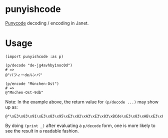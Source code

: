 # punyishcode

[Punycode](https://en.wikipedia.org/wiki/Punycode) decoding / encoding in Janet.

# Usage

```janet
(import punyishcode :as p)

(p/decode "de-jg4avhby1noc0d")
# =>
@"パフィーdeルンバ"

(p/encode "München-Ost")
# =>
@"Mnchen-Ost-9db"
```

Note: In the example above, the return value for `(p/decode ...)` may
show up as:

```
@"\xE3\x83\x91\xE3\x83\x95\xE3\x82\xA3\xE3\x83\xBCde\xE3\x83\xAB\xE3\x83\xB3\xE3\x83\x90"
```

By doing `(print _)` after evaluating a `p/decode` form, one is more
likely to see the result in a readable fashion.
